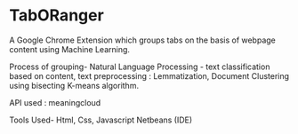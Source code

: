 # TabORanger

A Google Chrome Extension which groups tabs on the basis of webpage content using Machine Learning.

Process of grouping-
Natural Language Processing - text classification based on content, text preprocessing : Lemmatization,
Document Clustering using bisecting K-means algorithm.

API used : meaningcloud

Tools Used-
Html, Css, Javascript
Netbeans (IDE)

